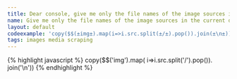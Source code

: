 ```yaml
---
title: Dear console, give me only the file names of the image sources in the current document without the rest of the URL
name: Give me only the file names of the image sources in the current document without the rest of the URL
layout: default
codeexample: 'copy($$(±img±).map(i=>i.src.split(±/±).pop()).join(±\n±))'
tags: images media scraping
---
```


{% highlight javascript %}
copy($$('img').map(
    i=>i.src.split('/').pop()).
join('\n'))
{% endhighlight %}


